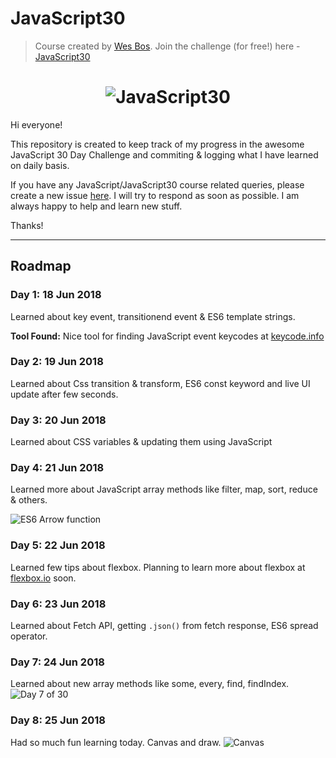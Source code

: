 # JavaScript30
> Course created by [Wes Bos](https://github.com/wesbos). Join the challenge (for free!) here - [JavaScript30](https://javascript30.com/account)

<h1 align="center">
  <img src="https://javascript30.com/images/JS3-social-share.png" style="max-width:100%" alt="JavaScript30" />
</h1>

Hi everyone!

This repository is created to keep track of my progress in the awesome JavaScript 30 Day Challenge
and commiting & logging what I have learned on daily basis.

If you have any JavaScript/JavaScript30 course related queries, please create a new issue [here](https://github.com/kenneth1870/JavaScript30/issues/new). I will try to respond as soon as possible. I am always happy to help and learn new stuff.

Thanks!

---

## Roadmap

### Day 1: 18 Jun 2018
 Learned about key event, transitionend event & ES6 template strings.

**Tool Found:** Nice tool for finding JavaScript event keycodes at [keycode.info](http://keycode.info/)

### Day 2: 19 Jun 2018
 Learned about Css transition & transform, ES6 const keyword and live UI update after few seconds.

### Day 3: 20 Jun 2018
 Learned about CSS variables & updating them using JavaScript

### Day 4: 21 Jun 2018
 Learned more about JavaScript array methods like filter, map, sort, reduce & others.

 ![ES6 Arrow function](https://pbs.twimg.com/media/C0V10qtUcAAct4D.jpg)

### Day 5: 22 Jun 2018
Learned few tips about flexbox. Planning to learn more about flexbox at [flexbox.io](http://flexbox.io/) soon.

### Day 6: 23 Jun 2018
Learned about Fetch API, getting `.json()` from fetch response, ES6 spread operator.

### Day 7: 24 Jun 2018
Learned about new array methods like some, every, find, findIndex.
![Day 7 of 30](https://pbs.twimg.com/media/C07gdtqUAAAtlyM.jpg)

### Day 8: 25 Jun 2018
Had so much fun learning today. Canvas and draw.
![Canvas](https://pbs.twimg.com/media/C1QFNMYUsAA9cxC.jpg)
